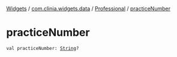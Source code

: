 [Widgets](../../index.md) / [com.clinia.widgets.data](../index.md) / [Professional](index.md) / [practiceNumber](./practice-number.md)

# practiceNumber

`val practiceNumber: `[`String`](https://kotlinlang.org/api/latest/jvm/stdlib/kotlin/-string/index.html)`?`